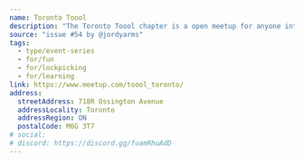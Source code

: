 ```yaml
---
name: Toronto Toool
description: "The Toronto Toool chapter is a open meetup for anyone interested in or curious about the hobby of locks, lockpicking and discussing the ever expanding fascade of security theatre. We host monthly informal and free meetups that are open to everyone young and old."
source: "issue #54 by @jordyarms"
tags:
  - type/event-series
  - for/fun
  - for/lockpicking
  - for/learning
link: https://www.meetup.com/toool_toronto/
address:
  streetAddress: 718R Ossington Avenue
  addressLocality: Toronto
  addressRegion: ON
  postalCode: M6G 3T7
# social:
# discord: https://discord.gg/fuamRhuAdD
---
```


<!-- Community added from GitHub issue #54 -->
